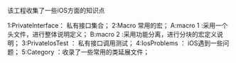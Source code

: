 该工程收集了一些iOS方面的知识点

1:PrivateInterface： 私有接口集合；
2:Macro 常用的宏；
	A:macro 1 :采用一个头文件，进行整体说明定义；
	B:macro 2 :采用功能分离，进行分块的宏定义说明；
3:PrivateIosTest ： 私有接口调用测试；
4:IosProblems ： iOS遇到一些问题；
5:Category ：收录了一些常用的类延展文件；

